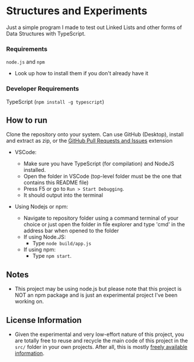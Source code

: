 # Structures and Experiments

Just a simple program I made to test out Linked Lists and other forms of Data Structures with TypeScript.

### Requirements

`node.js` and `npm`
* Look up how to install them if you don't already have it

### Developer Requirements

TypeScript (`npm install -g typescript`)

## How to run

Clone the repository onto your system. Can use GitHub (Desktop), install and extract as zip, or the [GitHub Pull Requests and Issues](https://marketplace.visualstudio.com/items?itemName=GitHub.vscode-pull-request-github) extension

* VSCode:
    * Make sure you have TypeScript (for compilation) and NodeJS installed.
    * Open the folder in VSCode (top-level folder must be the one that contains this README file)
    * Press F5 or go to `Run > Start Debugging`.
    * It should output into the terminal

* Using Nodejs or npm:
    * Navigate to repository folder using a command terminal of your choice or just open the folder in file explorer and type 'cmd' in the address bar when opened to the folder
    * If using Node.JS:
        * Type `node build/app.js`
    * If using npm:
        * Type `npm start`.

## Notes

* This project may be using node.js but please note that this project is NOT an npm package and is just an experimental project I've been working on. 

## License Information

* Given the experimental and very low-effort nature of this project, you are totally free to reuse and recycle the main code of this project in the `src/` folder in your own projects. After all, this is mostly [freely available information](https://en.wikipedia.org/wiki/Linked_list).

